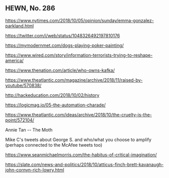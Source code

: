 ## HEWN, No. 286

https://www.nytimes.com/2018/10/05/opinion/sunday/emma-gonzalez-parkland.html

https://twitter.com/i/web/status/1048326492197810176

https://mymodernmet.com/dogs-playing-poker-painting/

https://www.wired.com/story/information-terrorists-trying-to-reshape-america/

https://www.thenation.com/article/who-owns-kafka/

https://www.theatlantic.com/magazine/archive/2018/11/raised-by-youtube/570838/

http://hackeducation.com/2018/10/02/history

https://logicmag.io/05-the-automation-charade/

https://www.theatlantic.com/ideas/archive/2018/10/the-cruelty-is-the-point/572104/

Annie Tan -- The Moth

Mike C's tweets about George S. and who/what you choose to amplify (perhaps connected to the McAfee tweets too)

https://www.seanmichaelmorris.com/the-habitus-of-critical-imagination/

https://slate.com/news-and-politics/2018/10/atticus-finch-brett-kavanaugh-john-cornyn-rich-lowry.html
